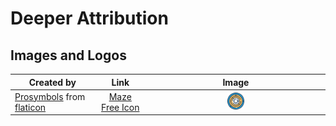 # Deeper Attribution

## Images and Logos
| Created by | Link      | Image |
|------------|:---------:|:-------:|
|  [Prosymbols](https://www.flaticon.com/authors/prosymbols) from [flaticon](https://www.flaticon.com)|[Maze Free Icon](https://www.flaticon.com/free-icon/maze_377116#term=maze&page=1&position=23)|<img alt="Blue and Yellow Labyrinth Icon" width=10% src="https://github.com/cmgorke/hLab/blob/master/resources/images/png-colored-round-Labyrinth.png">|
